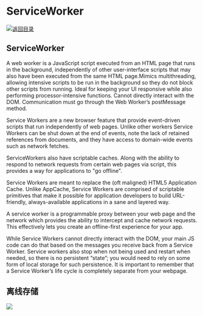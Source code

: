 # ServiceWorker

[![&#x8FD4;&#x56DE;&#x76EE;&#x5F55;](https://i.postimg.cc/50XLzC7C/image.png)](https://parg.co/UGZ)

## ServiceWorker

A web worker is a JavaScript script executed from an HTML page that runs in the background, independently of other user-interface scripts that may also have been executed from the same HTML page.Mimics multithreading, allowing intensive scripts to be run in the background so they do not block other scripts from running. Ideal for keeping your UI responsive while also performing processor-intensive functions. Cannot directly interact with the DOM. Communication must go through the Web Worker’s postMessage method.

Service Workers are a new browser feature that provide event-driven scripts that run independently of web pages. Unlike other workers Service Workers can be shut down at the end of events, note the lack of retained references from documents, and they have access to domain-wide events such as network fetches.

ServiceWorkers also have scriptable caches. Along with the ability to respond to network requests from certain web pages via script, this provides a way for applications to "go offline".

Service Workers are meant to replace the \(oft maligned\) HTML5 Application Cache. Unlike AppCache, Service Workers are comprised of scriptable primitives that make it possible for application developers to build URL-friendly, always-available applications in a sane and layered way.

A service worker is a programmable proxy between your web page and the network which provides the ability to intercept and cache network requests. This effectively lets you create an offline-first experience for your app.

While Service Workers cannot directly interact with the DOM, your main JS code can do that based on the messages you receive back from a Service Worker. Service workers also stop when not being used and restart when needed, so there is no persistent “state”; you would need to rely on some form of local storage for such persistence. It is important to remember that a Service Worker’s life cycle is completely separate from your webpage.

## 离线存储

![](https://cdn-images-1.medium.com/max/1600/1*dfohRhGZpHXNzZQdJvaRDQ.png)

